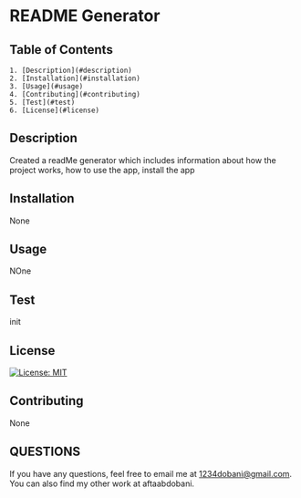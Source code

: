 # README Generator
  
  ## Table of Contents 
    1. [Description](#description)
    2. [Installation](#installation)
    3. [Usage](#usage)
    4. [Contributing](#contributing)
    5. [Test](#test)
    6. [License](#license)
    
    

 ## Description
 Created a readMe generator which includes information about how the project works, how to use the app, install the app

 ## Installation
 None

 ## Usage
 NOne

 ## Test
 init

 ## License
 [![License: MIT](https://img.shields.io/badge/License-MIT-yellow.svg)](https://opensource.org/licenses/MIT)

 ## Contributing
 None

## QUESTIONS 
If you have any questions, feel free to email me at 1234dobani@gmail.com. You can also find my other work at aftaabdobani. 

